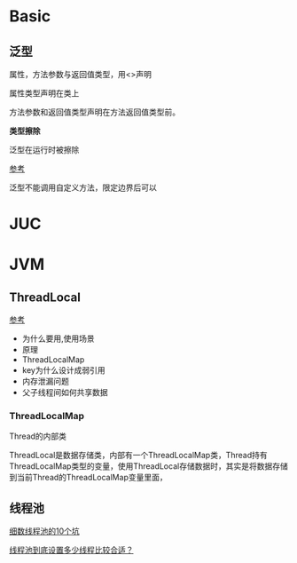 







# Basic



## 泛型

属性，方法参数与返回值类型，用<>声明



属性类型声明在类上

方法参数和返回值类型声明在方法返回值类型前。

**类型擦除**

泛型在运行时被擦除

[参考](http://mp.weixin.qq.com/s?__biz=MzIyMjQ0MTU0NA==&mid=2247526432&idx=2&sn=b2425935d0f5c93f0984b0668ab42a48&chksm=e82f5107df58d81194661ffe2f34c9ac376692c4040f14eb0114db04f3b2717f5a33c2d0b7b1&mpshare=1&scene=24&srcid=0724b12RTsHBzN9qYW8q1yhf&sharer_sharetime=1627115641719&sharer_shareid=6cca8296f4c7be672b06f93a8b2e934f#rd)

泛型不能调用自定义方法，限定边界后可以





































# JUC



















# JVM





















## ThreadLocal

[参考](https://mp.weixin.qq.com/s/CR7uGJTupDdKFqJDKlSnDA)



* 为什么要用,使用场景
* 原理
* ThreadLocalMap
* key为什么设计成弱引用
* 内存泄漏问题
* 父子线程间如何共享数据

### ThreadLocalMap





Thread的内部类



ThreadLocal是数据存储类，内部有一个ThreadLocalMap类，Thread持有ThreadLocalMap类型的变量，使用ThreadLocal存储数据时，其实是将数据存储到当前Thread的ThreadLocalMap变量里面，





## 线程池

[细数线程池的10个坑](https://mp.weixin.qq.com/s/S6KihwvkOMpbdRqTIyAgbA)

[线程池到底设置多少线程比较合适？](https://mp.weixin.qq.com/s?__biz=Mzg3NzU5NTIwNg==&mid=2247488048&idx=2&sn=26a79fcbc1b8db0d3f845e598b231714&chksm=cf21cd19f856440fa39a9c52af3abda13f62a047d282c8510075a6af264b5dad39bc90a55765&token=901618401&lang=zh_CN&scene=21#wechat_redirect)

















